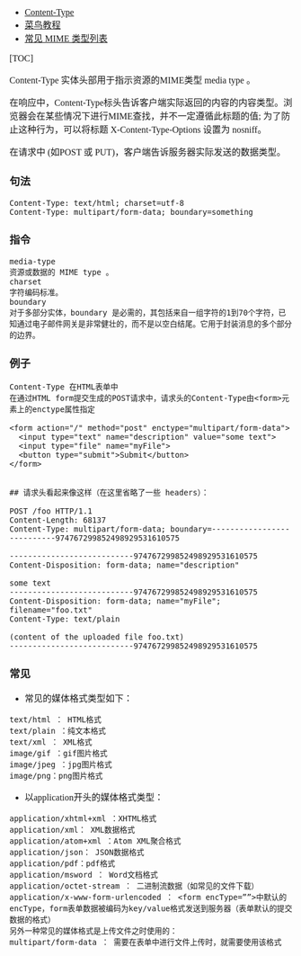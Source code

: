 <font face="Simsun" size=3>

- [Content-Type](https://developer.mozilla.org/zh-CN/docs/Web/HTTP/Headers/Content-Type)
- [菜鸟教程](https://www.runoob.com/http/http-content-type.html)
- [常见 MIME 类型列表](https://developer.mozilla.org/zh-CN/docs/Web/HTTP/Basics_of_HTTP/MIME_types/Common_types)

[TOC]

Content-Type 实体头部用于指示资源的MIME类型 media type 。

在响应中，Content-Type标头告诉客户端实际返回的内容的内容类型。浏览器会在某些情况下进行MIME查找，并不一定遵循此标题的值; 为了防止这种行为，可以将标题 X-Content-Type-Options 设置为 nosniff。

在请求中 (如POST 或 PUT)，客户端告诉服务器实际发送的数据类型。


### 句法

~~~
Content-Type: text/html; charset=utf-8
Content-Type: multipart/form-data; boundary=something
~~~

### 指令

~~~
media-type
资源或数据的 MIME type 。
charset
字符编码标准。
boundary
对于多部分实体，boundary 是必需的，其包括来自一组字符的1到70个字符，已知通过电子邮件网关是非常健壮的，而不是以空白结尾。它用于封装消息的多个部分的边界。
~~~

### 例子

~~~
Content-Type 在HTML表单中
在通过HTML form提交生成的POST请求中，请求头的Content-Type由<form>元素上的enctype属性指定

<form action="/" method="post" enctype="multipart/form-data">
  <input type="text" name="description" value="some text">
  <input type="file" name="myFile">
  <button type="submit">Submit</button>
</form>


## 请求头看起来像这样（在这里省略了一些 headers）：

POST /foo HTTP/1.1
Content-Length: 68137
Content-Type: multipart/form-data; boundary=---------------------------974767299852498929531610575

---------------------------974767299852498929531610575
Content-Disposition: form-data; name="description"

some text
---------------------------974767299852498929531610575
Content-Disposition: form-data; name="myFile"; filename="foo.txt"
Content-Type: text/plain

(content of the uploaded file foo.txt)
---------------------------974767299852498929531610575
~~~

### 常见

- 常见的媒体格式类型如下：
~~~
text/html ： HTML格式
text/plain ：纯文本格式
text/xml ： XML格式
image/gif ：gif图片格式
image/jpeg ：jpg图片格式
image/png：png图片格式
~~~

- 以application开头的媒体格式类型：
~~~
application/xhtml+xml ：XHTML格式
application/xml： XML数据格式
application/atom+xml ：Atom XML聚合格式
application/json： JSON数据格式
application/pdf：pdf格式
application/msword ： Word文档格式
application/octet-stream ： 二进制流数据（如常见的文件下载）
application/x-www-form-urlencoded ： <form encType=””>中默认的encType，form表单数据被编码为key/value格式发送到服务器（表单默认的提交数据的格式）
另外一种常见的媒体格式是上传文件之时使用的：
multipart/form-data ： 需要在表单中进行文件上传时，就需要使用该格式
~~~

</font>